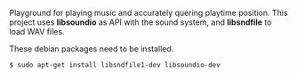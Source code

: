 Playground for playing music and accurately quering playtime position.
This project uses **libsoundio** as API with the sound system, and **libsndfile** to load WAV files.

These debian packages need to be installed.
```bash
$ sudo apt-get install libsndfile1-dev libsoundio-dev
```

